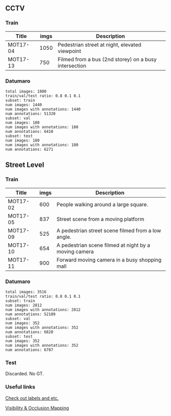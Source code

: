 ## CCTV

### Train
| Title    | imgs | Description                                             |
| ---------| ---- | ------------------------------------------------------- |
| MOT17-04 | 1050 | Pedestrian street at night, elevated viewpoint          |
| MOT17-13 | 750  | Filmed from a bus (2nd storey) on a busy intersection   |

### Datumaro
```
total images: 1800
train/val/test ratio: 0.8 0.1 0.1
subset: train
num images: 1440
num images with annotations: 1440
num annotations: 51320
subset: val
num images: 180
num images with annotations: 180
num annotations: 6410
subset: test
num images: 180
num images with annotations: 180
num annotations: 6271
```

## Street Level

### Train
| Title    | imgs | Description                                             |
| ---------| ---- | ------------------------------------------------------- |
| MOT17-02 | 600  | People walking around a large square.                   |
| MOT17-05 | 837  | Street scene from a moving platform                     |
| MOT17-09 | 525  | A pedestrian street scene filmed from a low angle.      |
| MOT17-10 | 654  | A pedestrian scene filmed at night by a moving camera   |
| MOT17-11 | 900  | Forward moving camera in a busy shopping mall           |

### Datumaro
```
total images: 3516
train/val/test ratio: 0.8 0.1 0.1
subset: train
num images: 2812
num images with annotations: 2812
num annotations: 52189
subset: val
num images: 352
num images with annotations: 352
num annotations: 6820
subset: test
num images: 352
num images with annotations: 352
num annotations: 6787
```

### Test
Discarded. No GT.

### Useful links
[Check out labels and etc.](https://arxiv.org/pdf/1906.04567.pdf)

[Visibility & Occlusion Mapping](https://github.com/openvinotoolkit/cvat/pull/830)
